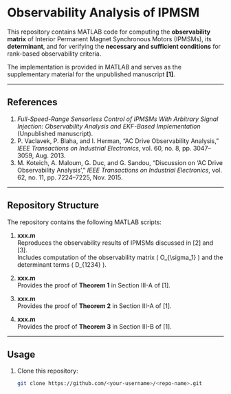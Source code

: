 # Observability Analysis of IPMSM

This repository contains MATLAB code for computing the **observability matrix** of Interior Permanent Magnet Synchronous Motors (IPMSMs), its **determinant**, and for verifying the **necessary and sufficient conditions** for rank-based observability criteria.  

The implementation is provided in MATLAB and serves as the supplementary material for the unpublished manuscript **[1]**.  

---

## References

1. *Full-Speed-Range Sensorless Control of IPMSMs With Arbitrary Signal Injection: Observability Analysis and EKF-Based Implementation* (Unpublished manuscript).  
2. P. Vaclavek, P. Blaha, and I. Herman, “AC Drive Observability Analysis,” *IEEE Transactions on Industrial Electronics*, vol. 60, no. 8, pp. 3047–3059, Aug. 2013.  
3. M. Koteich, A. Maloum, G. Duc, and G. Sandou, “Discussion on ‘AC Drive Observability Analysis’,” *IEEE Transactions on Industrial Electronics*, vol. 62, no. 11, pp. 7224–7225, Nov. 2015.  

---

## Repository Structure

The repository contains the following MATLAB scripts:

1. **xxx.m**  
   Reproduces the observability results of IPMSMs discussed in [2] and [3].  
   Includes computation of the observability matrix \( O_{\sigma_1} \) and the determinant terms \( D_{1234} \).  

2. **xxx.m**  
   Provides the proof of **Theorem 1** in Section III-A of [1].  

3. **xxx.m**  
   Provides the proof of **Theorem 2** in Section III-A of [1].  

4. **xxx.m**  
   Provides the proof of **Theorem 3** in Section III-B of [1].  

---

## Usage

1. Clone this repository:
   ```bash
   git clone https://github.com/<your-username>/<repo-name>.git
